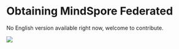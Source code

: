 # Obtaining MindSpore Federated

No English version available right now, welcome to contribute.

<a href="https://gitee.com/mindspore/docs/blob/r1.3/docs/federated/docs/source_en/federated_install.md" target="_blank"><img src="https://gitee.com/mindspore/docs/raw/r1.3/resource/_static/logo_source.png"></a>
